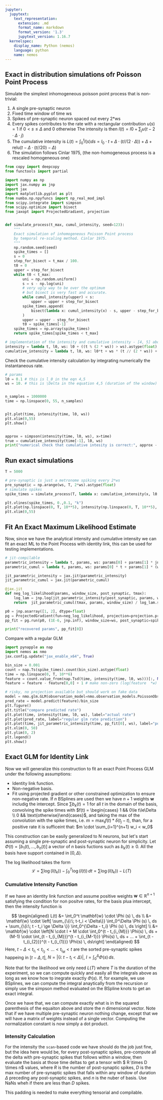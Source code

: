 ```yaml
---
jupyter:
  jupytext:
    text_representation:
      extension: .md
      format_name: markdown
      format_version: '1.3'
      jupytext_version: 1.16.7
  kernelspec:
    display_name: Python (nemos)
    language: python
    name: nemos
---
```


## Exact in distribution simulations ofr Poisson Point Process

Simulate the simplest inhomogeneous poisson point process that is non-trivial:

1. A single pre-synaptic neuron
2. Fixed time window of time ws
3. Spikes of pre-synaptic neuron spaced out every 2*ws
4. Every spikes contributes to the rate with a rectangular contribution $u(s) = 1$ if $0 < s \leq \Delta$ and 0 otherwise
    The intensity is then $l(t) = l0 + \sum_j u(t - 2 \cdot \Delta \cdot j)$
5. The cumulative intensity is $L(t) = \int_0^t l(s) ds = l_0 \cdot t + \Delta \cdot (t // (2 \cdot \Delta)) + \Delta + \text{relu}(t - \Delta \cdot (t // 20) - \Delta)$
6. The simulation follows Cinlar 1975, (the non-homogeneous process is a rescaled homogeneous one)

```python
from copy import deepcopy
from functools import partial

import numpy as np
import jax.numpy as jnp
import jax
import matplotlib.pyplot as plt
from numba.np.npyfuncs import np_real_mod_impl
from scipy.integrate import simpson
from scipy.optimize import bisect
from jaxopt import ProjectedGradient, projection


def simulate_process(t_max, cumul_intensity, seed=123):
    """
    Exact simulation of inhomogeneous Poisson Point process
    by temporal re-scaling method. Cinlar 1975.
    """
    np.random.seed(seed)
    spike_times = []
    s = 0
    step_for_bisect = t_max / 100.
    t0 = 0
    upper = step_for_bisect
    while t0 < t_max:
        uni = np.random.uniform()
        s = s - np.log(uni)
        # very ugly way to be over the optimum
        # but bisect is very fast and accurate.
        while cumul_intensity(upper) < s:
            upper = upper + step_for_bisect
        spike_times.append(
            bisect(lambda x: cumul_intensity(x) - s, upper - step_for_bisect, upper, xtol=10**-14)
        )
        upper = upper - step_for_bisect
        t0 = spike_times[-1]
    spike_times = np.array(spike_times)
    return spike_times[spike_times < t_max]

# implementation of the intensity and cumulative intensity - [4, 5] above.
intensity = lambda t, l0, ws: l0 + ((t % (2 * ws)) > ws).astype(float)
cumulative_intensity = lambda t, l0, ws: l0*t + ws * (t // (2 * ws)) + jax.nn.relu(t - 2 * ws * (t // 20) - ws)


```

Check the cumulative intensity calculation by integrating numerically the instantaneous rate.

```python
# params
l0 = 0.1 # this is l_0 in the eqn 4,5
ws = 10. # this is \Delta in the equation 4,5 (duration of the window)


n_samples = 1000000
time = np.linspace(0, 55, n_samples)


plt.plot(time, intensity(time, l0, ws))
plt.xlim(0,55)
plt.show()


approx = simpson(intensity(time, l0, ws), x=time)
true = cumulative_intensity(time[-1], l0, ws)
print("numerical check that cumulative intesity is correct:", approx - true)

```

## Run exact simulations

```python
T = 5000

# pre-synaptic is just a metronome spiking every 2*ws
pre_synaptic = np.arange(ws, T, 2*ws).astype(float)
# simulate spikes
spike_times = simulate_process(T, lambda x: cumulative_intensity(x, l0, ws))

plt.vlines(spike_times, 0.,0.1, "k")
plt.plot(np.linspace(0, T, 10**5), intensity(np.linspace(0, T, 10**5), l0, ws))
plt.xlim(0,55)
```

## Fit An Exact Maximum Likelihood Estimate
Now, since we have the analytical intensity and cumulative intensity we can fit an exact ML to the Point Process with identity link, this can be used for testing implementations.

```python
# jit-compilable 
parametric_intensity = lambda t, params, ws: params[0] + params[1] * jnp.asarray((t % (2 * ws)) > ws, dtype=float)
parametric_cumul = lambda t, params, ws: params[0] * t + params[1] * (ws * (t // (2 * ws)) + jax.nn.relu(t - 2 * ws * (t // 20) - ws))

jit_parametric_intensity = jax.jit(parametric_intensity)
jit_parametric_cumul = jax.jit(parametric_cumul)

@jax.jit
def neg_log_likelihood(params, window_size, post_synaptic, tmax):
    log_lam = jnp.log(jit_parametric_intensity(post_synaptic, params, window_size))
    return  jit_parametric_cumul(tmax, params, window_size) / log_lam.shape[0]  - log_lam.mean()

p0 = jnp.asarray([1, 2], dtype=float)
pg = ProjectedGradient(fun=neg_log_likelihood, projection=projection.projection_box)
pp_fit = pg.run(p0, (1E-6, jnp.inf), window_size=ws, post_synaptic=spike_times, tmax=T)

print("recovered params", pp_fit[0])

```

Compare with a regular GLM

```python
import pynapple as nap
import nemos as nmo
jax.config.update("jax_enable_x64", True)

bin_size = 0.001
count = nap.Ts(spike_times).count(bin_size).astype(float)
time = np.linspace(0, T, 10**6)
feature = count.value_from(nap.Tsd(time, intensity(time, l0, ws)))[:, None].astype(float)
feature = feature - feature[0,0] + 1 # make non-zero (log(feature  *w) in the poisson)

# risky, no projection available but should work on fake data
model = nmo.glm.GLM(observation_model=nmo.observation_models.PoissonObservations(lambda x:x)).fit(feature, count)
pred_rate = model.predict(feature)/bin_size
plt.figure()
plt.title("compare predicted rate")
plt.plot(time, intensity(time, l0, ws), label="actual rate")
plt.plot(pred_rate, label="regular glm rate prediction")
plt.plot(time, jit_parametric_intensity(time, pp_fit[0], ws), label="point-process GLM")
plt.xlim(0, 50)
plt.ylim(0, 2)
plt.legend()
plt.show()
```

<!-- #region -->
## Exact GLM for Identity Link
Now we will generalize this construction to fit an exact Point Process GLM under the following assumptions:

- Identity link function.
- Non-negative basis.
- Fit using projected gradient or other constrained optimization to ensure non-negative rate. If $n$ BSplines are used then we have $n+1$ weights $\mathbf{w}$ includig the intercept. Since $\sum b_k(t) = 1$ for all $t$ in the domain of the basis, convolving the spike times with $f(t) = \begin{cases} 1 && 0\le t\le\Delta \\ 0 && \text{otherwise}\end{cases}$, and taking the max of the convolution with the spike times, i.e. $m = \max_t f(t) * \delta(t_j - t)$, than, for a positive rate it is sufficeint that: $m \cdot \sum_{i=1}^{n+1} w_i < w_0$

This construction can be easily generalized to N neurons, but let's start assuming a single pre-synaptic and post-synaptic neuron for simplicity.
Let $\Phi(t) = [b_1(t), ..., b_n(t)]$ a vector of $n$ basis fuctions such as $b_k(t) \ge 0$. All the basis have support contained in $[0, \Delta)$.

The log likelihood takes the form
$$
\mathcal{L} = \sum \log(l(t_k)) - \int_0^T \log(l(t)) \, dt = \sum \log(l(t_k)) - L(T)
$$
### Cumulative Intensity Function
If we have an identity link function and assume positive weights $\mathbf{w} \in \mathbb{R}^{n+1}$ satisfying the condition for non positve rates, for the basis plua intercept, then the intensity function is

$$
\begin{aligned}
L(t) &= \int_0^t \mathbf{w} \cdot \Phi (s) \, ds \\
     &= \mathbf{w} \cdot \left[ \sum_{\{i:\; t-t_i < \Delta\}} \int_0^\Delta \Phi (s) \, ds + \sum_{\{i:\; t - t_i \ge \Delta \}} \int_0^{\Delta - t_i} \Phi (s) \, ds \right] \\
     &= \mathbf{w} \cdot \left[N \cdot I + M \cdot \int_0^{t - t_{i_{M}}} \Phi(s) \, ds +  (M-1) \cdot \int_{t - t_{i_{M}}}^{t - t_{i_{M-1}}} \Phi(s) \, ds + ... + \int_{t - t_{i_{2}}}^{t - t_{i_{1}}} \Phi(s) \, ds\right]
\end{aligned}
$$
Here, $t-\Delta < t_{i_{1}} < t_{i_{2}} < ... < t_{i_{M}} < t$ are the sorted pre-synaptic spikes happeing in $[t-\Delta, t]$, $N= | \{ i: \; t-t_i < \Delta\} |$, $I =  \int_0^\Delta \Phi (s) \, ds$.


Note that for the likelihood we only need $L(T)$ where $T$ is the duration of the experiment, so we can compute quickly and easily all the integrals above as long as we know how to inegrate exactly $\Phi (s)$. If, for example, we use BSplines, we can compute the integral anaytically from the recursion or simply use the simpson method evaluated on the BSpline knots to get an exact integral. 

Once we have that, we can compute exactly what is in the squared parenthesis of the equaiton above and store the $n$ dimensional vector. Note that if we have multiple pre-synaptic neuron nothing change, except that we will have a matrix of weights instead of a single vector. Computing the normalization constant is now simply a dot product.

### Intensity Calculation
For the intensity the `scan`-based code we have should do the job just fine, but the idea here would be, for every post-synaptic spikes, pre-compute all the delta with pre-synaptic spikes that follows within a window, then evaluate the basis at those time deltas to get a tensor with $ R \times D \times n$ values, where $R$ is the number of post-synaptic spikes, $D$ is the max number of pre-synaptic spikes that falls within any window of duration $\Delta$ preceding any post-synaptic spikes, and $n$ is the nuber of basis. Use NaNs wheh if there are less than $D$ spikes.

This padding is needed to make everything tensorial and compilable.
<!-- #endregion -->

```python

```

```python

```

